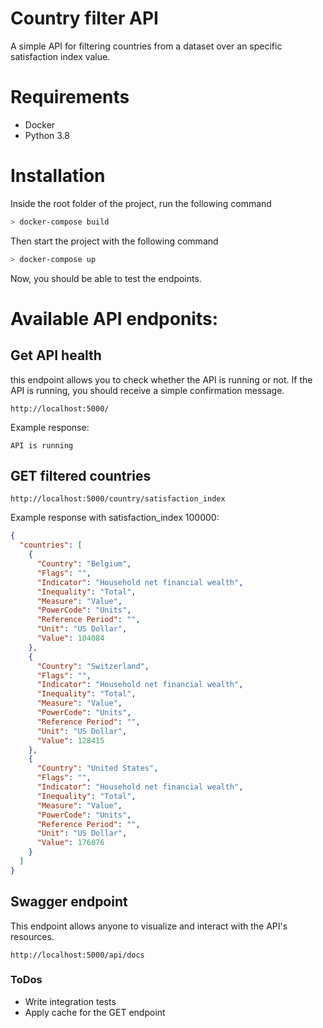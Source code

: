 # Country filter API

A simple API for filtering countries from a dataset over an specific satisfaction index value.


# Requirements
 - Docker
 - Python 3.8

# Installation
Inside the root folder of the project, run the following command

```sh
> docker-compose build
```

Then start the project with the following command

```sh
> docker-compose up
```

Now, you should be able to test the endpoints.

# Available API endponits:

## Get API health
this endpoint allows you to check whether the API is running or not. If the API is running, you should receive a simple confirmation message.

```
http://localhost:5000/
```
Example response:
```
API is running
```

## GET filtered countries

```
http://localhost:5000/country/satisfaction_index
```
Example response with satisfaction_index 100000:
```json
{
  "countries": [
    {
      "Country": "Belgium",
      "Flags": "",
      "Indicator": "Household net financial wealth",
      "Inequality": "Total",
      "Measure": "Value",
      "PowerCode": "Units",
      "Reference Period": "",
      "Unit": "US Dollar",
      "Value": 104084
    },
    {
      "Country": "Switzerland",
      "Flags": "",
      "Indicator": "Household net financial wealth",
      "Inequality": "Total",
      "Measure": "Value",
      "PowerCode": "Units",
      "Reference Period": "",
      "Unit": "US Dollar",
      "Value": 128415
    },
    {
      "Country": "United States",
      "Flags": "",
      "Indicator": "Household net financial wealth",
      "Inequality": "Total",
      "Measure": "Value",
      "PowerCode": "Units",
      "Reference Period": "",
      "Unit": "US Dollar",
      "Value": 176076
    }
  ]
}
```

## Swagger endpoint
This endpoint allows anyone to visualize and interact with the API's resources.

```
http://localhost:5000/api/docs
```

### ToDos

 - Write integration tests
 - Apply cache for the GET endpoint

